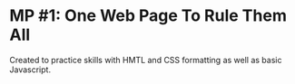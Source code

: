 # MP #1: One Web Page To Rule Them All

Created to practice skills with HMTL and CSS formatting as well as basic Javascript.
